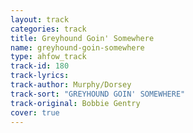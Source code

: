 ```yaml
---
layout: track
categories: track
title: Greyhound Goin' Somewhere
name: greyhound-goin-somewhere
type: ahfow_track
track-id: 180
track-lyrics: 
track-author: Murphy/Dorsey
track-sort: "GREYHOUND GOIN' SOMEWHERE"
track-original: Bobbie Gentry
cover: true
---
```


